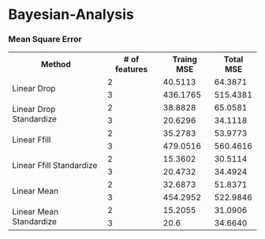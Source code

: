 # Bayesian-Analysis

### Mean Square Error
<table>
  <tr>
    <th>Method</th>
    <th># of features</th>
    <th>Traing MSE</th>
    <th>Total MSE</th>
  </tr>
  <tr>
    <td rowspan="2"> Linear Drop</td>
    <td>2</td>
    <td>40.5113</td>
    <td>64.3871</td>
  </tr>
  <tr>
    <td>3</td>
    <td>436.1765</td>
    <td>515.4381</td>
  </tr>
  <tr>
    <td rowspan="2"> Linear Drop Standardize</td>
    <td>2</td>
    <td>38.8828</td>
    <td>65.0581</td>
  </tr>
  <tr>
    <td>3</td>
    <td>20.6296</td>
    <td>34.1118</td>
  </tr>
  <tr>
    <td rowspan="2"> Linear Ffill</td>
    <td>2</td>
    <td>35.2783</td>
    <td>53.9773</td>
  </tr>
  <tr>
    <td>3</td>
    <td>479.0516</td>
    <td>560.4616</td>
  </tr>
  <tr>
    <td rowspan="2"> Linear Ffill Standardize</td>
    <td>2</td>
    <td>15.3602</td>
    <td>30.5114</td>
  </tr>
  <tr>
    <td>3</td>
    <td>20.4732</td>
    <td>34.4924</td>
  </tr>
  <tr>
    <td rowspan="2"> Linear Mean</td>
    <td>2</td>
    <td>32.6873</td>
    <td>51.8371</td>
  </tr>
  <tr>
    <td>3</td>
    <td>454.2952</td>
    <td>522.9846</td>
  </tr>
  <tr>
    <td rowspan="2"> Linear Mean Standardize</td>
    <td>2</td>
    <td>15.2055</td>
    <td>31.0906</td>
  </tr>
  <tr>
    <td>3</td>
    <td>20.6</td>
    <td>34.6640</td>
  </tr>

